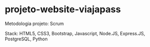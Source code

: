 # projeto-website-viajapass

Metodologia projeto: Scrum

Stack: HTML5, CSS3, Bootstrap, Javascript, Node.JS, Express.JS, PostgreSQL, Python

